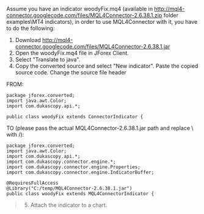 Assume you have an indicator woodyFix.mq4 (available in http://mql4-connector.googlecode.com/files/MQL4Connector-2.6.38.1.zip folder examples\MT4 indicators), in order to use MQL4Connector with it, you have to
do the following:
  1. Download http://mql4-connector.googlecode.com/files/MQL4Connector-2.6.38.1.jar
  1. Open the woodyFix.mq4 file in JForex Client.
  1. Select "Translate to java".
  1. Copy the converted source and select "New indicator". Paste the copied source code. Change the source file header

FROM:
```
package jforex.converted;
import java.awt.Color;
import com.dukascopy.api.*;

public class woodyFix extends ConnectorIndicator {
```

TO (please pass the actual MQL4Connector-2.6.38.1.jar path and replace \ with /):
```
package jforex.converted;
import java.awt.Color;
import com.dukascopy.api.*;
import com.dukascopy.connector.engine.*; 
import com.dukascopy.connector.engine.Properties; 
import com.dukascopy.connector.engine.IndicatorBuffer;

@RequiresFullAccess 
@Library("C:/temp/MQL4Connector-2.6.38.1.jar")
public class woodyFix extends MQL4ConnectorIndicator {
```
> 5. Attach the indicator to a chart.